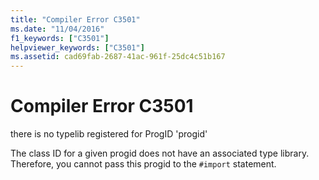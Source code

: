 ```yaml
---
title: "Compiler Error C3501"
ms.date: "11/04/2016"
f1_keywords: ["C3501"]
helpviewer_keywords: ["C3501"]
ms.assetid: cad69fab-2687-41ac-961f-25dc4c51b167
---
```

# Compiler Error C3501

there is no typelib registered for ProgID 'progid'

The class ID for a given progid does not have an associated type library. Therefore, you cannot pass this progid to the `#import` statement.